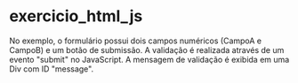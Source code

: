 # exercicio_html_js
No exemplo, o formulário possui dois campos numéricos (CampoA e CampoB) e um botão de submissão. A validação é realizada através de um evento "submit" no JavaScript. A mensagem de validação é exibida em uma Div com ID "message".
